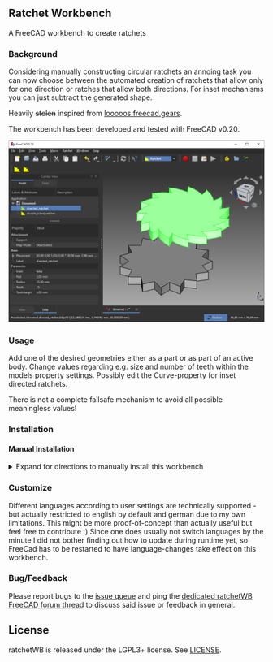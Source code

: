 ## Ratchet Workbench 

A FreeCAD workbench to create ratchets

### Background
Considering manually constructing circular ratchets an annoing task you can now choose between the automated creation of ratchets that allow only for one direction or ratches that allow both directions. For inset mechanisms you can just subtract the generated shape.

Heavily <s>stolen</s> inspired from [looooos freecad.gears](https://github.com/looooo/freecad.gears).

The workbench has been developed and tested with FreeCAD v0.20.

![screenshot](https://raw.githubusercontent.com/erroronline1/ratchetWB/master/freecad/ratchetWB/resources/screenshot.png)

### Usage

Add one of the desired geometries either as a part or as part of an active body. Change values regarding e.g. size and number of teeth within the models property settings. Possibly edit the Curve-property for inset directed ratchets.

There is not a complete failsafe mechanism to avoid all possible meaningless values! 

### Installation 

#### Manual Installation

<details>
<summary>Expand for directions to manually install this workbench</summary>

This workbench can be installed manually by adding the whole folder into the personal FreeCAD folder

- for Linux `/home/user/.local/share/FreeCAD/Mod/`
- for Windows `%APPDATA%\FreeCAD\Mod\` or `C:\Users\username\Appdata\Roaming\FreeCAD\Mod\`
- for Windows as portable app `wherever_stored\FreeCADPortable\Data\FreeCADAppData\Mod`
- for macOS `~/Library/Preferences/FreeCAD/Mod/`

Occasionally rename from ratchetWB-master to ratchetWB if downloaded as zip from github

</details>

### Customize

Different languages according to user settings are technically supported - but actually restricted to english by default and german due to my own limitations. This might be more proof-of-concept than actually useful but feel free to contribute :) Since one does usually not switch languages by the minute I did not bother finding out how to update during runtime yet, so FreeCad has to be restarted to have language-changes take effect on this workbench.

### Bug/Feedback

Please report bugs to the [issue queue](https://github.com/erroronline1/ratchetWB/issues) and ping the [dedicated ratchetWB FreeCAD forum thread](https://forum.freecadweb.org/viewtopic.php?f=22&t=71072) to discuss said issue or feedback in general.   

## License

ratchetWB is released under the LGPL3+ license. See [LICENSE](LICENSE).
